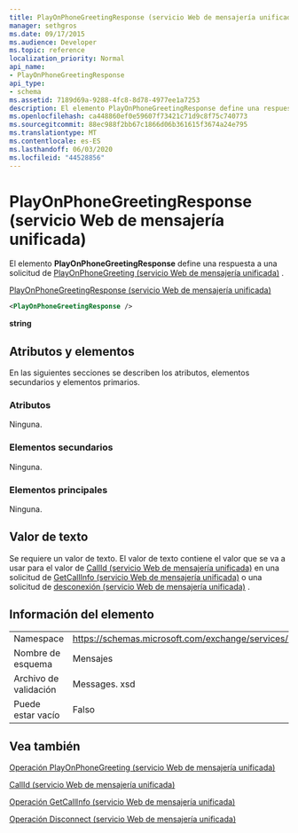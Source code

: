 ```yaml
---
title: PlayOnPhoneGreetingResponse (servicio Web de mensajería unificada)
manager: sethgros
ms.date: 09/17/2015
ms.audience: Developer
ms.topic: reference
localization_priority: Normal
api_name:
- PlayOnPhoneGreetingResponse
api_type:
- schema
ms.assetid: 7189d69a-9288-4fc8-8d78-4977ee1a7253
description: El elemento PlayOnPhoneGreetingResponse define una respuesta a una solicitud de PlayOnPhoneGreeting (servicio Web de mensajería unificada).
ms.openlocfilehash: ca448860ef0e59607f73421c71d9c8f75c740773
ms.sourcegitcommit: 88ec988f2bb67c1866d06b361615f3674a24e795
ms.translationtype: MT
ms.contentlocale: es-ES
ms.lasthandoff: 06/03/2020
ms.locfileid: "44528856"
---
```

# <a name="playonphonegreetingresponse-um-web-service"></a>PlayOnPhoneGreetingResponse (servicio Web de mensajería unificada)

El elemento **PlayOnPhoneGreetingResponse** define una respuesta a una solicitud de [PlayOnPhoneGreeting (servicio Web de mensajería unificada)](playonphonegreeting-operation-um-web-service.md) . 
  
[PlayOnPhoneGreetingResponse (servicio Web de mensajería unificada)](playonphonegreetingresponse-um-web-service.md)
  
```xml
<PlayOnPhoneGreetingResponse />
```

 **string**
## <a name="attributes-and-elements"></a>Atributos y elementos

En las siguientes secciones se describen los atributos, elementos secundarios y elementos primarios.
  
### <a name="attributes"></a>Atributos

Ninguna.
  
### <a name="child-elements"></a>Elementos secundarios

Ninguna.
  
### <a name="parent-elements"></a>Elementos principales

Ninguna.
  
## <a name="text-value"></a>Valor de texto

Se requiere un valor de texto. El valor de texto contiene el valor que se va a usar para el valor de [CallId (servicio Web de mensajería unificada)](callid-um-web-service.md) en una solicitud de [GetCallInfo (servicio Web de mensajería unificada)](getcallinfo-operation-um-web-service.md) o una solicitud de [desconexión (servicio Web de mensajería unificada)](disconnect-operation-um-web-service.md) . 
  
## <a name="element-information"></a>Información del elemento

|||
|:-----|:-----|
|Namespace  <br/> |https://schemas.microsoft.com/exchange/services/2006/messages  <br/> |
|Nombre de esquema  <br/> |Mensajes  <br/> |
|Archivo de validación  <br/> |Messages. xsd  <br/> |
|Puede estar vacío  <br/> |Falso  <br/> |
   
## <a name="see-also"></a>Vea también



[Operación PlayOnPhoneGreeting (servicio Web de mensajería unificada)](playonphonegreeting-operation-um-web-service.md)
  
[CallId (servicio Web de mensajería unificada)](callid-um-web-service.md)
  
[Operación GetCallInfo (servicio Web de mensajería unificada)](getcallinfo-operation-um-web-service.md)
  
[Operación Disconnect (servicio Web de mensajería unificada)](disconnect-operation-um-web-service.md)

